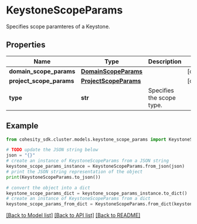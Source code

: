 # KeystoneScopeParams

Specifies scope paramteres of a Keystone.

## Properties

Name | Type | Description | Notes
------------ | ------------- | ------------- | -------------
**domain_scope_params** | [**DomainScopeParams**](DomainScopeParams.md) |  | [optional] 
**project_scope_params** | [**ProjectScopeParams**](ProjectScopeParams.md) |  | [optional] 
**type** | **str** | Specifies the scope type. | 

## Example

```python
from cohesity_sdk.cluster.models.keystone_scope_params import KeystoneScopeParams

# TODO update the JSON string below
json = "{}"
# create an instance of KeystoneScopeParams from a JSON string
keystone_scope_params_instance = KeystoneScopeParams.from_json(json)
# print the JSON string representation of the object
print(KeystoneScopeParams.to_json())

# convert the object into a dict
keystone_scope_params_dict = keystone_scope_params_instance.to_dict()
# create an instance of KeystoneScopeParams from a dict
keystone_scope_params_from_dict = KeystoneScopeParams.from_dict(keystone_scope_params_dict)
```
[[Back to Model list]](../README.md#documentation-for-models) [[Back to API list]](../README.md#documentation-for-api-endpoints) [[Back to README]](../README.md)


